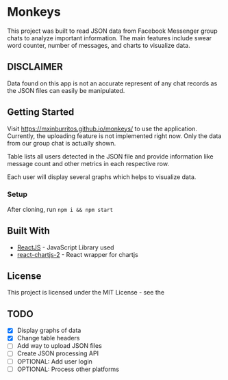# Monkeys

This project was built to read JSON data from Facebook Messenger group chats to analyze important information. The main features include swear word counter, number of messages, and charts to visualize data.

## DISCLAIMER

Data found on this app is not an accurate represent of any chat records as the JSON files can easily be manipulated.

## Getting Started

Visit https://mxinburritos.github.io/monkeys/ to use the application. Currently, the uploading feature is not implemented right now. Only the data from our group chat is actually shown.

Table lists all users detected in the JSON file and provide information like message count and other metrics in each respective row.

Each user will display several graphs which helps to visualize data.

### Setup

After cloning, run `npm i && npm start`

## Built With

- [ReactJS](https://reactjs.org/) - JavaScript Library used
- [react-chartjs-2](https://jerairrest.github.io/react-chartjs-2/) - React wrapper for chartjs

## License

This project is licensed under the MIT License - see the

## TODO

- [x] Display graphs of data
- [x] Change table headers
- [ ] Add way to upload JSON files
- [ ] Create JSON processing API
- [ ] OPTIONAL: Add user login
- [ ] OPTIONAL: Process other platforms
